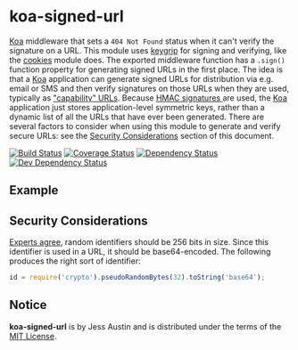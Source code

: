 # koa-signed-url

[Koa][koa] middleware that sets a `404 Not Found` status when it can't verify
the signature on a URL. This module uses [keygrip][keygrip] for signing and
verifying, like the [cookies](https://www.npmjs.com/package/cookies) module
does. The exported middleware function has a `.sign()` function property for
generating signed URLs in the first place.  The idea is that a [Koa][koa]
application can generate signed URLs for distribution via e.g. email or SMS and
then verify signatures on those URLs when they are used, typically as
["capability" URLs][capability]. Because [HMAC signatures
](https://tools.ietf.org/html/rfc2104) are used, the [Koa][koa] application
just stores application-level symmetric keys, rather than a dynamic list of all
the URLs that have ever been generated. There are several factors to consider
when using this module to generate and verify secure URLs: see the [Security
Considerations](#security-considerations) section of this document.

[![Build Status][travis-img]][travis-url]
[![Coverage Status][cover-img]][cover-url]
[![Dependency Status][david-img]][david-url]
[![Dev Dependency Status][david-dev-img]][david-dev-url]

## Example

## Security Considerations



[Experts
](http://www.daemonology.net/blog/2009-06-11-cryptographic-right-answers.html)
[agree](https://gist.github.com/tqbf/be58d2d39690c3b366ad), random identifiers
should be 256 bits in size. Since this identifier is used in a URL, it should
be base64-encoded. The following produces the right sort of identifier:

```javascript
id = require('crypto').pseudoRandomBytes(32).toString('base64');
```

## Notice

**koa-signed-url** is by Jess Austin and is distributed under the terms of the
[MIT License](http://opensource.org/licenses/MIT).

[koa]: http://koajs.com/
[keygrip]: https://www.npmjs.com/package/keygrip
[capability]: http://www.w3.org/TR/capability-urls/
[travis-img]: https://travis-ci.org/jessaustin/koa-signed-url.svg?branch=master
[travis-url]: https://travis-ci.org/jessaustin/koa-signed-url "Travis"
[cover-img]: https://coveralls.io/repos/jessaustin/koa-signed-url/badge.svg
[cover-url]: https://coveralls.io/github/jessaustin/koa-signed-url "Coveralls"
[david-img]: https://david-dm.org/jessaustin/koa-signed-url.svg
[david-url]: https://david-dm.org/jessaustin/koa-signed-url "David"
[david-dev-img]: https://david-dm.org/jessaustin/koa-signed-url/dev-status.svg
[david-dev-url]: https://david-dm.org/jessaustin/koa-signed-url#info=devDependencies
  "David for devDependencies"
